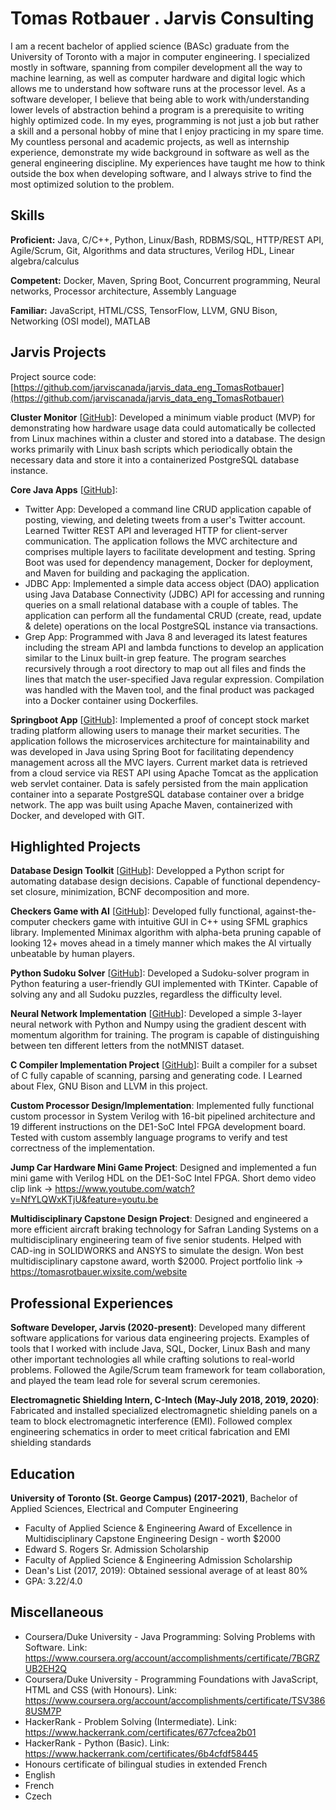 # Tomas Rotbauer . Jarvis Consulting

I am a recent bachelor of applied science (BASc) graduate from the University of Toronto with a major in computer engineering. I specialized mostly in software, spanning from compiler development all the way to machine learning, as well as computer hardware and digital logic which allows me to understand how software runs at the processor level. As a software developer, I believe that being able to work with/understanding lower levels of abstraction behind a program is a prerequisite to writing highly optimized code. In my eyes, programming is not just a job but rather a skill and a personal hobby of mine that I enjoy practicing in my spare time. My countless personal and academic projects, as well as internship experience, demonstrate my wide background in software as well as the general engineering discipline. My experiences have taught me how to think outside the box when developing software, and I always strive to find the most optimized solution to the problem.

## Skills

**Proficient:** Java, C/C++, Python, Linux/Bash, RDBMS/SQL, HTTP/REST API, Agile/Scrum, Git, Algorithms and data structures, Verilog HDL, Linear algebra/calculus

**Competent:** Docker, Maven, Spring Boot, Concurrent programming, Neural networks, Processor architecture, Assembly Language

**Familiar:** JavaScript, HTML/CSS, TensorFlow, LLVM, GNU Bison, Networking (OSI model), MATLAB

## Jarvis Projects

Project source code: [https://github.com/jarviscanada/jarvis_data_eng_TomasRotbauer](https://github.com/jarviscanada/jarvis_data_eng_TomasRotbauer)


**Cluster Monitor** [[GitHub](https://github.com/jarviscanada/jarvis_data_eng_TomasRotbauer/tree/master/linux_sql)]: Developed a minimum viable product (MVP) for demonstrating how hardware usage data could automatically be collected from Linux machines within a cluster and stored into a database. The design works primarily with Linux bash scripts which periodically obtain the necessary data and store it into a containerized PostgreSQL database instance.

**Core Java Apps** [[GitHub](https://github.com/jarviscanada/jarvis_data_eng_TomasRotbauer/tree/master/core_java)]:
      
  - Twitter App: Developed a command line CRUD application capable of posting, viewing, and deleting tweets from a user's Twitter account. Learned Twitter REST API and leveraged HTTP for client-server communication. The application follows the MVC architecture and comprises multiple layers to facilitate development and testing. Spring Boot was used for dependency management, Docker for deployment, and Maven for building and packaging the application.
  - JDBC App: Implemented a simple data access object (DAO) application using Java Database Connectivity (JDBC) API for accessing and running queries on a small relational database with a couple of tables. The application can perform all the fundamental CRUD (create, read, update & delete) operations on the local PostgreSQL instance via transactions.
  - Grep App: Programmed with Java 8 and leveraged its latest features including the stream API and lambda functions to develop an application similar to the Linux built-in grep feature. The program searches recursively through a root directory to map out all files and finds the lines that match the user-specified Java regular expression. Compilation was handled with the Maven tool, and the final product was packaged into a Docker container using Dockerfiles.

**Springboot App** [[GitHub](https://github.com/jarviscanada/jarvis_data_eng_TomasRotbauer/tree/master/springboot)]: Implemented a proof of concept stock market trading platform allowing users to manage their market securities. The application follows the microservices architecture for maintainability and was developed in Java using Spring Boot for facilitating dependency management across all the MVC layers. Current market data is retrieved from a cloud service via REST API using Apache Tomcat as the application web servlet container. Data is safely persisted from the main application container into a separate PostgreSQL database container over a bridge network. The app was built using Apache Maven, containerized with Docker, and developed with GIT.


## Highlighted Projects
**Database Design Toolkit** [[GitHub](https://github.com/tomasrotbauer/Database-Design-Toolkit)]: Developped a Python script for automating database design decisions. Capable of functional dependency-set closure, minimization, BCNF decomposition and more.

**Checkers Game with AI** [[GitHub](https://github.com/tomasrotbauer/checkers)]: Developed fully functional, against-the-computer checkers game with intuitive GUI in C++ using SFML graphics library. Implemented Minimax algorithm with alpha-beta pruning capable of looking 12+ moves ahead in a timely manner which makes the AI virtually unbeatable by human players.

**Python Sudoku Solver** [[GitHub](https://github.com/tomasrotbauer/sudoku-solver)]: Developed a Sudoku-solver program in Python featuring a user-friendly GUI implemented with TKinter. Capable of solving any and all Sudoku puzzles, regardless the difficulty level.

**Neural Network Implementation** [[GitHub](https://github.com/tomasrotbauer/NeuralNetwork)]: Developed a simple 3-layer neural network with Python and Numpy using the gradient descent with momentum algorithm for training. The program is capable of distinguishing between ten different letters from the notMNIST dataset.

**C Compiler Implementation Project** [[GitHub](https://github.com/tomasrotbauer/C-Compiler)]: Built a compiler for a subset of C fully capable of scanning, parsing and generating code. I Learned about Flex, GNU Bison and LLVM in this project.

**Custom Processor Design/Implementation**: Implemented fully functional custom processor in System Verilog with 16-bit pipelined architecture and 19 different instructions on the DE1-SoC Intel FPGA development board. Tested with custom assembly language programs to verify and test correctness of the implementation.

**Jump Car Hardware Mini Game Project**: Designed and implemented a fun mini game with Verilog HDL on the DE1-SoC Intel FPGA. Short demo video clip link -> https://www.youtube.com/watch?v=NfYLQWxKTjU&feature=youtu.be

**Multidisciplinary Capstone Design Project**: Designed and engineered a more efficient aircraft braking technology for Safran Landing Systems on a multidisciplinary engineering team of five senior students. Helped with CAD-ing in SOLIDWORKS and ANSYS to simulate the design. Won best multidisciplinary capstone award, worth $2000. Project portfolio link -> https://tomasrotbauer.wixsite.com/website


## Professional Experiences

**Software Developer, Jarvis (2020-present)**: Developed many different software applications for various data engineering projects. Examples of tools that I worked with include Java, SQL, Docker, Linux Bash and many other important technologies all while crafting solutions to real-world problems. Followed the Agile/Scrum team framework for team collaboration, and played the team lead role for several scrum ceremonies.

**Electromagnetic Shielding Intern, C-Intech (May-July 2018, 2019, 2020)**: Fabricated and installed specialized electromagnetic shielding panels on a team to block electromagnetic interference (EMI). Followed complex engineering schematics in order to meet critical fabrication and EMI shielding standards


## Education
**University of Toronto (St. George Campus) (2017-2021)**, Bachelor of Applied Sciences, Electrical and Computer Engineering
- Faculty of Applied Science & Engineering Award of Excellence in Multidisciplinary Capstone Engineering Design - worth $2000
- Edward S. Rogers Sr. Admission Scholarship
- Faculty of Applied Science & Engineering Admission Scholarship
- Dean's List (2017, 2019): Obtained sessional average of at least 80%
- GPA: 3.22/4.0


## Miscellaneous
- Coursera/Duke University - Java Programming: Solving Problems with Software. Link: https://www.coursera.org/account/accomplishments/certificate/7BGRZUB2EH2Q
- Coursera/Duke University - Programming Foundations with JavaScript, HTML and CSS (with Honours). Link: https://www.coursera.org/account/accomplishments/certificate/TSV3868USM7P
- HackerRank - Problem Solving (Intermediate). Link: https://www.hackerrank.com/certificates/677cfcea2b01
- HackerRank - Python (Basic). Link: https://www.hackerrank.com/certificates/6b4cfdf58445
- Honours certificate of bilingual studies in extended French
- English
- French
- Czech